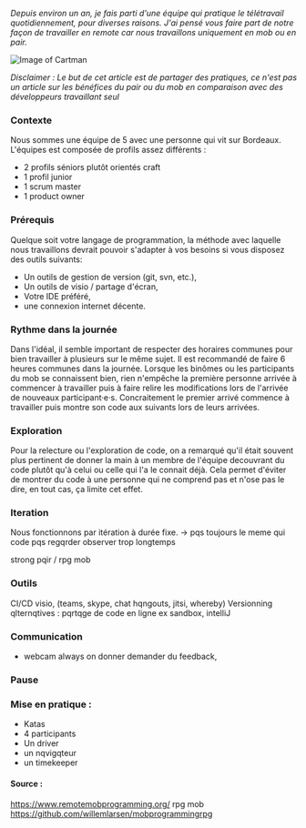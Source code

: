 _Depuis environ un an, je fais parti d'une équipe qui pratique le télétravail quotidiennement, pour diverses raisons. 
J'ai pensé vous faire part de notre façon de travailler en remote car nous travaillons uniquement en mob ou en pair._

![Image of Cartman](https://i.ytimg.com/vi/2aDgH-_G4h0/maxresdefault.jpg)

_Disclaimer : Le but de cet article est de partager des pratiques, ce n'est pas un article sur les bénéfices du pair ou du mob en comparaison avec des développeurs travaillant seul_ 

### Contexte
Nous sommes une équipe de 5 avec une personne qui vit sur Bordeaux. 
L'équipes est composée de profils assez différents :
- 2 profils séniors plutôt orientés craft
- 1 profil junior
- 1 scrum master
- 1 product owner

### Prérequis
Quelque soit votre langage de programmation, la méthode avec laquelle nous travaillons devrait pouvoir s'adapter à vos besoins si vous disposez des outils suivants:

- Un outils de gestion de version (git, svn, etc.),
- Un outils de visio / partage d'écran,
- Votre IDE préféré,
- une connexion internet décente.

### Rythme dans la journée
Dans l'idéal, il semble important de respecter des horaires communes pour bien travailler à plusieurs sur le même sujet. Il est recommandé de faire 6 heures communes dans la journée.
Lorsque les binômes ou les participants du mob se connaissent bien, rien n'empêche la première personne arrivée à commencer à travailler puis à faire relire les modifications lors de l'arrivée de nouveaux participant·e·s.
Concraitement le premier arrivé commence à travailler puis montre son code aux suivants lors de leurs arrivées. 

### Exploration
Pour la relecture ou l'exploration de code, on a remarqué qu'il était souvent plus pertinent de donner la main à un membre de l'équipe decouvrant du code plutôt qu'à celui ou celle qui l'a le connait déjà.
Cela permet d'éviter de montrer du code à une personne qui ne comprend pas et n'ose pas le dire, en tout cas, ça limite cet effet.


### Iteration
Nous fonctionnons par itération à durée fixe.  -> pqs toujours le meme qui code pqs regqrder observer trop longtemps

strong pqir / rpg mob

### Outils
CI/CD
visio, (teams, skype, chat hqngouts, jitsi, whereby)
Versionning
qlternqtives :
pqrtqge de code en ligne ex sandbox, intelliJ 

### Communication

* webcam always on
donner demander du feedback, 

### Pause

### Mise en pratique :
- Katas
- 4 participants
- Un driver 
- un nqvigqteur
- un timekeeper


#### Source :
https://www.remotemobprogramming.org/
rpg mob
https://github.com/willemlarsen/mobprogrammingrpg
